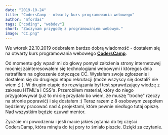 ```yaml
---
date: "2019-10-24"
title: "CodersCamp - otwarty kurs programowania webowego"
author: "mfordas"
tags: ["coding", "webdev"]
short: "Zaczynam przygodę z programowaniem webowym."
image: "CC.png"
---
```


  <div>
                            <div>
                                <p>We wtorek 22.10.2019 odebrałem bardzo dobrą wiadomość -
                                    dostałem się na otwarty kurs programowania webowego <a
                                        href="https://coderscamp.edu.pl/" target="_blank"><b>CodersCamp</b></a>. </p>
                                <p>Od momentu gdy wpadł mi do głowy pomysł założenia strony internetowej mocniej
                                    zainteresowałem się technologiami webowymi i któregoś dnia natrafiłem
                                    na ogłoszenie dotyczące CC. Wysłałem swoje zgłoszenie i dostałem się do drugiego
                                    etapu rekrutacji (może wszyscy się dostali? nie wiem ;) ).
                                    W drugim etapie do rozwiązania był test sprawdzający wiedzę z zakresu HTML'a i
                                    CSS'a. Przerobiłem materiał, który do niego przygotowywał
                                    (już to mi się przydało bo wiem, że muszę "trochę" rzeczy na stronie poprawić) i się
                                    dostałem :) Teraz razem z 8 osobowym zespołem będziemy
                                    pracować nad 4 projektami, które pewnie niedługo tutaj opiszę. Nad wszystkim będzie
                                    czuwał mentor. </p>
                                <p> Życzcie mi powodzenia i jeśli macie jakieś pytania do tej części CodersCamp, która
                                    minęła do tej pory to śmiało piszcie. Dzięki za czytanie.</p>
                            </div>
                        </div>
